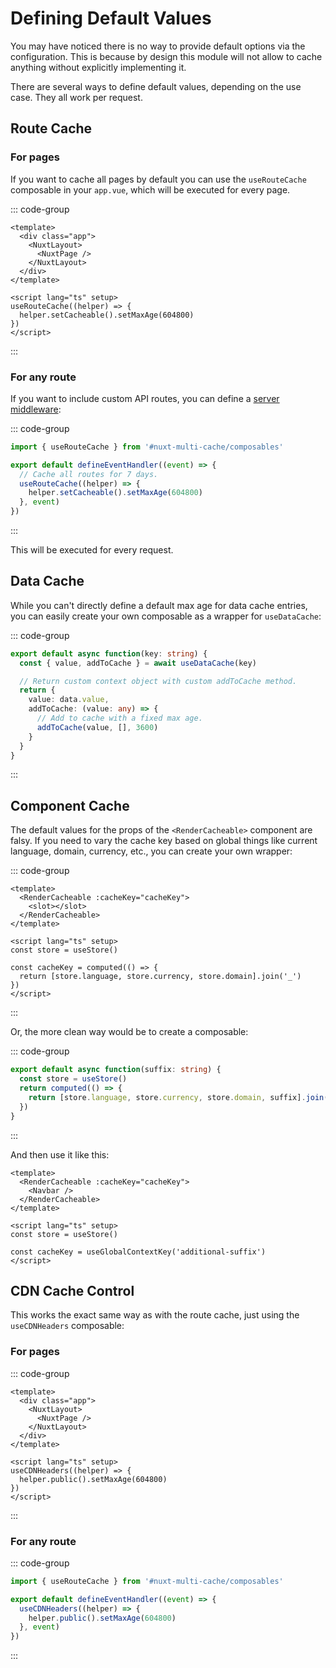 # Defining Default Values

You may have noticed there is no way to provide default options via the
configuration. This is because by design this module will not allow to cache
anything without explicitly implementing it.

There are several ways to define default values, depending on the use case.
They all work per request.

## Route Cache

### For pages

If you want to cache all pages by default you can use the `useRouteCache`
composable in your `app.vue`, which will be executed for every page.

::: code-group
```vue [app.vue]
<template>
  <div class="app">
    <NuxtLayout>
      <NuxtPage />
    </NuxtLayout>
  </div>
</template>

<script lang="ts" setup>
useRouteCache((helper) => {
  helper.setCacheable().setMaxAge(604800)
})
</script>
```
:::

### For any route

If you want to include custom API routes, you can define a [server
middleware](https://nuxt.com/docs/guide/directory-structure/server#server-middleware):

::: code-group
```typescript [./server/middleware/routeCache.ts]
import { useRouteCache } from '#nuxt-multi-cache/composables'

export default defineEventHandler((event) => {
  // Cache all routes for 7 days.
  useRouteCache((helper) => {
    helper.setCacheable().setMaxAge(604800)
  }, event)
})
```
:::

This will be executed for every request.

## Data Cache

While you can't directly define a default max age for data cache entries, you
can easily create your own composable as a wrapper for `useDataCache`:

::: code-group
```typescript [./composables/getCachedData.ts]
export default async function(key: string) {
  const { value, addToCache } = await useDataCache(key)

  // Return custom context object with custom addToCache method.
  return {
    value: data.value,
    addToCache: (value: any) => {
      // Add to cache with a fixed max age.
      addToCache(value, [], 3600)
    }
  }
}
```
:::

## Component Cache

The default values for the props of the `<RenderCacheable>` component are
falsy. If you need to vary the cache key based on global things like current
language, domain, currency, etc., you can create your own wrapper:

::: code-group
```vue [ContextAwareCacheable.vue]
<template>
  <RenderCacheable :cacheKey="cacheKey">
    <slot></slot>
  </RenderCacheable>
</template>

<script lang="ts" setup>
const store = useStore()

const cacheKey = computed(() => {
  return [store.language, store.currency, store.domain].join('_')
})
</script>
```
:::

Or, the more clean way would be to create a composable:

::: code-group
```typescript [./composables/useGlobalContextKey.ts]
export default async function(suffix: string) {
  const store = useStore()
  return computed(() => {
    return [store.language, store.currency, store.domain, suffix].join('_')
  })
}
```
:::

And then use it like this:

```vue
<template>
  <RenderCacheable :cacheKey="cacheKey">
    <Navbar />
  </RenderCacheable>
</template>

<script lang="ts" setup>
const store = useStore()

const cacheKey = useGlobalContextKey('additional-suffix')
</script>
```

## CDN Cache Control

This works the exact same way as with the route cache, just using the
`useCDNHeaders` composable:

### For pages

::: code-group
```vue [app.vue]
<template>
  <div class="app">
    <NuxtLayout>
      <NuxtPage />
    </NuxtLayout>
  </div>
</template>

<script lang="ts" setup>
useCDNHeaders((helper) => {
  helper.public().setMaxAge(604800)
})
</script>
```
:::

### For any route

::: code-group
```typescript [./server/middleware/routeCache.ts]
import { useRouteCache } from '#nuxt-multi-cache/composables'

export default defineEventHandler((event) => {
  useCDNHeaders((helper) => {
    helper.public().setMaxAge(604800)
  }, event)
})
```
:::
